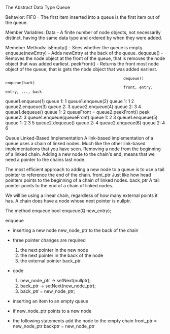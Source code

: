 The Abstract Data Type Queue

Behavior:
FIFO - The first item inserted into a queue is the first item out of the queue.

Member Variables:
Data - A finite number of node objects, not necessarily distinct, having the same data type and ordered by when they were added.

Memeber Methods:
isEmpty() - Sees whether the queue is empty.
enqueue(newEntry) - Adds newEntry at the back of the queue.
dequeue() - Removes the node object at the front of the queue, that is removes the node object that was added earliest.
peekFront() - Returns the front most node object of the queue, that is gets the node object that was added earliest.

                                                        dequeue()                 enqueue(back)
                                                        front, entry, entry, ..., back

queue1.enqueue(1)                       queue 1:        1
queue1.enqueue(2)                       queue 1:        1 2
queue2.enqueue(3)                       queue 2:        3
queue2.enqueue(4)                       queue 2:        3 4
queue1.dequeue()                        queue 1:        2
queueFront = queue2.peekFront()         peek queue2:    3
queue1.enqueue(queueFront)              queue 1:        2 3 
queue1.enqueue(5)                       queue 1:        2 3 5 
queue2.dequeue()                        queue 2:        4
queue2.enqueue(6)                       queue 2:        4 6








Queue Linked-Based Implementation
A link-based implementation of a queue uses a chain of linked nodes.
Much like the other link-based implementations that you have seen.
Removing a node from the beginning of a linked chain.
Adding a new node to the chain's end, means that we need a pointer to the chains last node.

The most efficient approach to adding a new node to a queue is to use a tail pointer to reference the end of the chain.
front_ptr   Just like how head pointers points to the beginning of a chain of linked nodes.
back_ptr    A tail pointer points to the end of a chain of linked nodes.
 

We will be using a linear chain, regardless of how many external points it has.  A chain does have a node whose next pointer is nullptr.

The method enqueue
bool enqueue(Q new_entry);

enqueue 

- inserting a new node new_node_ptr to the back of the chain
- three pointer changes are required
    1.  the next pointer in the new node
    2.  the next pointer in the back of the node
    3.  the external pointer back_ptr
- code
    1. new_node_ptr -> setNext(nullptr);
    2. back_ptr -> setNext(new_node_ptr);
    3. back_ptr = new_node_ptr;
    
- inserting an item to an empty queue 

- if new_node_ptr points to a new node
- the following statements add the node to the empty chain
    front_ptr = new_node_ptr
    backptr = new_node_ptr


 













































